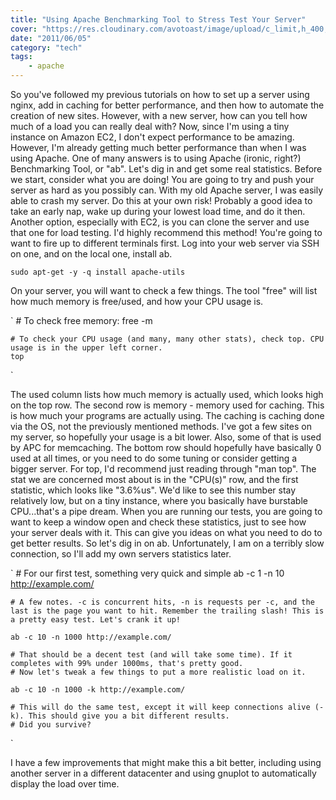 ```yaml
---
title: "Using Apache Benchmarking Tool to Stress Test Your Server"
cover: "https://res.cloudinary.com/avotoast/image/upload/c_limit,h_400,q_auto:good,w_600/v1530548596/nangio/StockSnap_HBA3AW23N8.jpg"
date: "2011/06/05"
category: "tech"
tags:
    - apache
---
```


So you've followed my previous tutorials on how to set up a server using
nginx, add in caching for better performance, and then how to automate
the creation of new sites. However, with a new server, how can you tell
how much of a load you can really deal with? Now, since I'm using a tiny
instance on Amazon EC2, I don't expect performance to be amazing.
However, I'm already getting much better performance than when I was
using Apache. One of many answers is to using Apache (ironic, right?)
Benchmarking Tool, or "ab". Let's dig in and get some real statistics.
Before we start, consider what you are doing! You are going to try and
push your server as hard as you possibly can. With my old Apache server,
I was easily able to crash my server. Do this at your own risk! Probably
a good idea to take an early nap, wake up during your lowest load time,
and do it then. Another option, especially with EC2, is you can clone
the server and use that one for load testing. I'd highly recommend this
method! You're going to want to fire up to different terminals first.
Log into your web server via SSH on one, and on the local one, install
ab.

`sudo apt-get -y -q install apache-utils`

On your server, you will want to check a few things. The tool "free"
will list how much memory is free/used, and how your CPU usage is.

` # To check free memory:
free -m

    # To check your CPU usage (and many, many other stats), check top. CPU usage is in the upper left corner.
    top

`

The used column lists how much memory is actually used, which looks high
on the top row. The second row is memory - memory used for caching. This
is how much your programs are actually using. The caching is caching
done via the OS, not the previously mentioned methods. I've got a few
sites on my server, so hopefully your usage is a bit lower. Also, some
of that is used by APC for memcaching. The bottom row should hopefully
have basically 0 used at all times, or you need to do some tuning or
consider getting a bigger server. For top, I'd recommend just reading
through "man top". The stat we are concerned most about is in the
"CPU(s)" row, and the first statistic, which looks like "3.6%us". We'd
like to see this number stay relatively low, but on a tiny instance,
where you basically have burstable CPU...that's a pipe dream. When you
are running our tests, you are going to want to keep a window open and
check these statistics, just to see how your server deals with it. This
can give you ideas on what you need to do to get better results. So
let's dig in on ab. Unfortunately, I am on a terribly slow connection,
so I'll add my own servers statistics later.

` # For our first test, something very quick and simple
ab -c 1 -n 10 http://example.com/

    # A few notes. -c is concurrent hits, -n is requests per -c, and the last is the page you want to hit. Remember the trailing slash! This is a pretty easy test. Let's crank it up!

    ab -c 10 -n 1000 http://example.com/

    # That should be a decent test (and will take some time). If it completes with 99% under 1000ms, that's pretty good.
    # Now let's tweak a few things to put a more realistic load on it.

    ab -c 10 -n 1000 -k http://example.com/

    # This will do the same test, except it will keep connections alive (-k). This should give you a bit different results.
    # Did you survive?

`

I have a few improvements that might make this a bit better, including
using another server in a different datacenter and using gnuplot to
automatically display the load over time.
